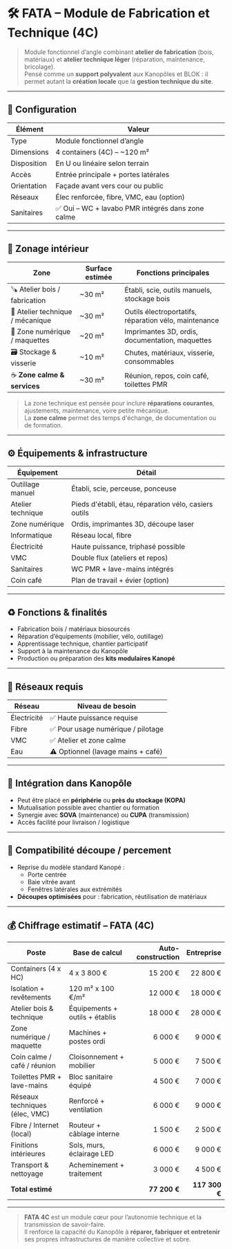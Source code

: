 # 🛠 FATA – Module de Fabrication et Technique (4C)

> Module fonctionnel d’angle combinant **atelier de fabrication** (bois, matériaux) et **atelier technique léger** (réparation, maintenance, bricolage).  
> Pensé comme un **support polyvalent** aux Kanopôles et BLOK : il permet autant la **création locale** que la **gestion technique du site**.

---

## 🧩 Configuration

| Élément          | Valeur                          |
|------------------|----------------------------------|
| Type             | Module fonctionnel d’angle       |
| Dimensions       | 4 containers (4C) – ~120 m²       |
| Disposition      | En U ou linéaire selon terrain   |
| Accès            | Entrée principale + portes latérales |
| Orientation      | Façade avant vers cour ou public |
| Réseaux          | Élec renforcée, fibre, VMC, eau (option) |
| Sanitaires       | ✅ Oui – WC + lavabo PMR intégrés dans zone calme |

---

## 🧰 Zonage intérieur

| Zone                          | Surface estimée | Fonctions principales                                 |
|-------------------------------|------------------|-------------------------------------------------------|
| 🪚 Atelier bois / fabrication   | ~30 m²           | Établi, scie, outils manuels, stockage bois           |
| 🔧 Atelier technique / mécanique| ~30 m²           | Outils électroportatifs, réparation vélo, maintenance |
| 🧠 Zone numérique / maquettes   | ~20 m²           | Imprimantes 3D, ordis, documentation, maquettes       |
| 🗃️ Stockage & visserie          | ~10 m²           | Chutes, matériaux, visserie, consommables             |
| ☕ **Zone calme & services**     | ~30 m²           | Réunion, repos, coin café, toilettes PMR              |

> La zone technique est pensée pour inclure **réparations courantes**, ajustements, maintenance, voire petite mécanique.  
> La **zone calme** permet des temps d'échange, de documentation ou de formation.

---

## ⚙️ Équipements & infrastructure

| Équipement               | Détail                               |
|--------------------------|--------------------------------------|
| Outillage manuel         | Établi, scie, perceuse, ponceuse     |
| Atelier technique        | Pieds d'établi, étau, réparation vélo, casiers outils |
| Zone numérique           | Ordis, imprimantes 3D, découpe laser |
| Informatique             | Réseau local, fibre                  |
| Électricité              | Haute puissance, triphasé possible   |
| VMC                      | Double flux (ateliers et repos)      |
| Sanitaires               | WC PMR + lave-mains intégrés         |
| Coin café                | Plan de travail + évier (option)     |

---

## ♻️ Fonctions & finalités

- Fabrication bois / matériaux biosourcés
- Réparation d’équipements (mobilier, vélo, outillage)
- Apprentissage technique, chantier participatif
- Support à la maintenance du Kanopôle
- Production ou préparation des **kits modulaires Kanopé**

---

## 🔌 Réseaux requis

| Réseau       | Niveau de besoin           |
|--------------|-----------------------------|
| Électricité  | ✅ Haute puissance requise  |
| Fibre        | ✅ Pour usage numérique / pilotage |
| VMC          | ✅ Atelier et zone calme    |
| Eau          | ⚠️ Optionnel (lavage mains + café) |

---

## 🧠 Intégration dans Kanopôle

- Peut être placé en **périphérie** ou **près du stockage (KOPA)**
- Mutualisation possible avec chantier ou formation
- Synergie avec **SOVA** (maintenance) ou **CUPA** (transmission)
- Accès facilité pour livraison / logistique

---

## 📐 Compatibilité découpe / percement

- Reprise du modèle standard Kanopé :
  - Porte centrée
  - Baie vitrée avant
  - Fenêtres latérales aux extrémités
- **Découpes optimisées** pour : fabrication, réutilisation de matériaux

---

## 💰 Chiffrage estimatif – FATA (4C)

| Poste                          | Base de calcul                 | Auto-construction |    Entreprise |
| ------------------------------ | ------------------------------ | ----------------: | ------------: |
| Containers (4 x HC)            | 4 x 3 800 €                    |          15 200 € |      22 800 € |
| Isolation + revêtements        | 120 m² x 100 €/m²              |          12 000 € |      18 000 € |
| Atelier bois & technique       | Équipements + outils + établis |          18 000 € |      28 000 € |
| Zone numérique / maquette      | Machines + postes ordi         |           6 000 € |       9 000 € |
| Coin calme / café / réunion    | Cloisonnement + mobilier       |           5 000 € |       7 500 € |
| Toilettes PMR + lave-mains     | Bloc sanitaire équipé          |           4 500 € |       7 000 € |
| Réseaux techniques (élec, VMC) | Renforcé + ventilation         |           6 000 € |       9 000 € |
| Fibre / Internet (local)       | Routeur + câblage interne      |           1 500 € |       2 500 € |
| Finitions intérieures          | Sols, murs, éclairage LED      |           6 000 € |       9 000 € |
| Transport & nettoyage          | Acheminement + traitement      |           3 000 € |       4 500 € |
| **Total estimé**               |                                |      **77 200 €** | **117 300 €** |

---

> **FATA 4C** est un module cœur pour l’autonomie technique et la transmission de savoir-faire.  
> Il renforce la capacité du Kanopôle à **réparer, fabriquer et entretenir** ses propres infrastructures de manière collective et sobre.

